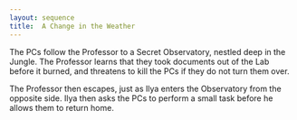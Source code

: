```yaml
---
layout: sequence
title:  A Change in the Weather
---
```



The PCs follow the Professor to a Secret Observatory, nestled deep in the Jungle.
The Professor learns that they took documents out of the Lab before it burned,
and threatens to kill the PCs if they do not turn them over.

The Professor then escapes, just as Ilya enters the Observatory from the opposite side.
Ilya then asks the PCs to perform a small task before he allows them to return home.

